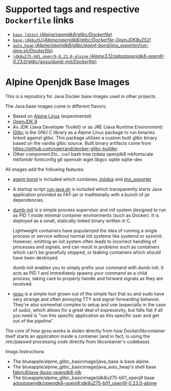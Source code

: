 # Supported tags and respective `Dockerfile` links
-	[`base`, `latest` (*Alpine/openjdk8/glibc/Dockerfile*)](https://github.com/blueapple188/baseimage/blob/master/java_base/Dockerfile)
-	[`base-jdk8u252`(*Alpine/openjdk8/glibc/Dockerfile-OpenJDK8u252*)](https://github.com/blueapple168/baseimage/blob/master/java_base/Dockerfile-OpenJDK8u252)
-	[`auto_heap` (*Alpine/openjdk8/glibc/agent-bond/jmx_exporter/run-java.sh/Dockerfile*)](https://github.com/blueapple188/baseimage/blob/master/java_auto_heap/Dockerfile)
-	[`jdk8u275-b01_openj9-0.23.0-alpine` (*Alpine3.12/adoptopenjdk8-openj9-0.23.0/glibc/gosu/dumb-init/Dockerfile*)](https://github.com/blueapple168/baseimage/blob/master/AdoptOpenJDK/8/jdk/alpine/Dockerfile)	
# Alpine Openjdk Base Images

This is a repository for Java Docker base images used in other projects.

The Java base images come in different flavors:

* Based on [Alpine Linux](https://www.alpinelinux.org/) (experimental)
* [OpenJDK 8](http://openjdk.java.net/projects/jdk8/)
* As JDK (Java Developer Toolkit) or as JRE (Java Runtime Environment)
* [Glibc](https://github.com/sgerrand/alpine-pkg-glibc) is the GNU C library as a Alpine Linux package to run binaries linked against glibc. This package utilizes a custom built glibc binary based on the vanilla glibc source. Built binary artifacts come from https://github.com/sgerrand/docker-glibc-builder.
* Other component.Etc.. curl bash tree tzdata openjdk8 mkfontscale mkfontdir fontconfig git openssh wget libgcc sqlite sqlite-dev

All images add the following features:

* [agent-bond](https://github.com/fabric8io/agent-bond) is included
  which combines [Jolokia](http://www.jolokia.org) and
  [jmx_exporter](https://github.com/prometheus/jmx_exporter)
* A startup script [run-java.sh](https://github.com/fabric8io/run-java-sh) is
  included which transparently starts Java application provided as FAT-jar or
  traditionally with a bunch of jar dependencies.
* [dumb-init](https://github.com/Yelp/dumb-init) is a simple process supervisor and init system designed to run as PID 1 inside minimal   container environments (such as Docker). It is deployed as a small, statically-linked binary written in C.

  Lightweight containers have popularized the idea of running a single process or service without normal init systems like systemd or     sysvinit. However, omitting an init system often leads to incorrect handling of processes and signals, and can result in problems such   as containers which can't be gracefully stopped, or leaking containers which should have been destroyed.

  dumb-init enables you to simply prefix your command with dumb-init. It acts as PID 1 and immediately spawns your command as a child     process, taking care to properly handle and forward signals as they are received.
* [gosu](https://github.com/tianon/gosu) is a simple tool grown out of the simple fact that su and sudo have very strange and often       annoying TTY and signal-forwarding behavior. They're also somewhat complex to setup and use (especially in the case of sudo), which     allows for a great deal of expressivity, but falls flat if all you need is "run this specific application as this specific user and     get out of the pipeline".

The core of how gosu works is stolen directly from how Docker/libcontainer itself starts an application inside a container (and in fact, is using the /etc/passwd processing code directly from libcontainer's codebase).  

Imags Instructions
- The blueapple/alpine_glibc_basicimage/java_base is base alpine.
- The blueapple/alpine_glibc_basicimage/java_auto_heap's shell base [fabric8/java-jboss-openjdk8-jdk](https://hub.docker.com/r/fabric8/java-jboss-openjdk8-jdk/)
- The blueapple/alpine_glibc_basicimage/jdk8u275-b01_openj9 base [adoptopenjdk/openjdk8-openj9:jdk8u275-b01_openj9-0.23.0-alpine](https://hub.docker.com/r/adoptopenjdk/openjdk8-openj9)
